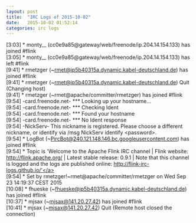 ```yaml
---
layout: post
title:  "IRC Logs of 2015-10-02"
date:   2015-10-02 01:52:14
categories: irc logs
---
```

<span class="irc-date">[3:03]</span> <span class="irc-green">* monty__ (cc0e9a85@gateway/web/freenode/ip.204.14.154.133) has joined #flink</span><br />
<span class="irc-date">[3:05]</span> <span class="irc-green">* monty__ (cc0e9a85@gateway/web/freenode/ip.204.14.154.133) has left #flink</span><br />
<span class="irc-date">[9:41]</span> <span class="irc-green">* rmetzger (~rmet@ip5b40315a.dynamic.kabel-deutschland.de) has joined #flink</span><br />
<span class="irc-date">[9:41]</span> <span class="irc-navy">* rmetzger (~rmet@ip5b40315a.dynamic.kabel-deutschland.de) Quit (Changing host)</span><br />
<span class="irc-date">[9:41]</span> <span class="irc-green">* rmetzger (~rmet@apache/committer/rmetzger) has joined #flink</span><br />
<span class="irc-date">[9:54]</span> <span class="irc-brown">-card.freenode.net- *** Looking up your hostname...</span><br />
<span class="irc-date">[9:54]</span> <span class="irc-brown">-card.freenode.net- *** Checking Ident</span><br />
<span class="irc-date">[9:54]</span> <span class="irc-brown">-card.freenode.net- *** Found your hostname</span><br />
<span class="irc-date">[9:54]</span> <span class="irc-brown">-card.freenode.net- *** No Ident response</span><br />
<span class="irc-date">[9:54]</span> <span class="irc-brown">-NickServ- This nickname is registered. Please choose a different nickname, or identify via /msg NickServ identify &lt;password&gt;.</span><br />
<span class="irc-date">[9:54]</span> <span class="irc-green">* LogBot (~PircBot@240.121.148.146.bc.googleusercontent.com) has joined #flink</span><br />
<span class="irc-date">[9:54]</span> <span class="irc-green">* Topic is 'Welcome to the Apache Flink IRC channel | Flink website: <a href="http://flink.apache.org/">http://flink.apache.org/</a> | Latest stable release: 0.9.1 | Note that this channel is logged and the logs are published online: <a href="http://flink-irc-logs.github.io/'">http://flink-irc-logs.github.io/'</a></span><br />
<span class="irc-date">[9:54]</span> <span class="irc-green">* Set by rmetzger!~rmet@apache/committer/rmetzger on Wed Sep 23 14:19:37 CEST 2015</span><br />
<span class="irc-date">[10:08]</span> <span class="irc-green">* fhueske (~fhueske@ip5b40315a.dynamic.kabel-deutschland.de) has joined #flink</span><br />
<span class="irc-date">[10:37]</span> <span class="irc-green">* mjsax (~mjsax@141.20.27.42) has joined #flink</span><br />
<span class="irc-date">[10:41]</span> <span class="irc-navy">* mjsax (~mjsax@141.20.27.42) Quit (Remote host closed the connection)</span><br />
